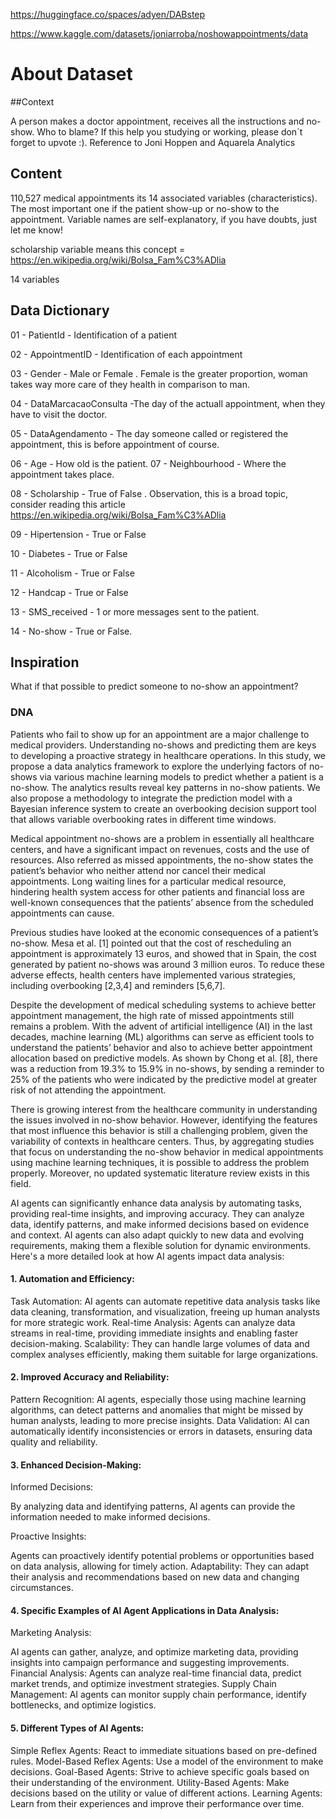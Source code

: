 https://huggingface.co/spaces/adyen/DABstep

https://www.kaggle.com/datasets/joniarroba/noshowappointments/data


# About Dataset

##Context

A person makes a doctor appointment, receives all the instructions and no-show. Who to blame?
If this help you studying or working, please don´t forget to upvote :). Reference to Joni Hoppen and Aquarela Analytics

## Content

110,527 medical appointments its 14 associated variables (characteristics). The most important one if the patient show-up or no-show to the appointment. Variable names are self-explanatory, if you have doubts, just let me know!

scholarship variable means this concept = https://en.wikipedia.org/wiki/Bolsa_Fam%C3%ADlia

14 variables

## Data Dictionary

01 - PatientId - Identification of a patient

02 - AppointmentID - Identification of each appointment

03 - Gender - Male or Female . Female is the greater proportion, woman takes way more care of they health in comparison to man.

04 - DataMarcacaoConsulta -The day of the actuall appointment, when they have to visit the doctor.

05 - DataAgendamento - The day someone called or registered the appointment, this is before appointment of course.

06 - Age - How old is the patient.
07 - Neighbourhood - Where the appointment takes place.

08 - Scholarship - True of False . Observation, this is a broad topic, consider reading this article https://en.wikipedia.org/wiki/Bolsa_Fam%C3%ADlia

09 - Hipertension - True or False

10 - Diabetes - True or False

11 - Alcoholism - True or False

12 - Handcap - True or False

13 - SMS_received - 1 or more messages sent to the patient.

14 - No-show - True or False.

## Inspiration

What if that possible to predict someone to no-show an appointment?


### DNA

Patients who fail to show up for an appointment are a major challenge to medical providers. Understanding no-shows and predicting them are keys to developing a proactive strategy in healthcare operations. In this study, we propose a data analytics framework to explore the underlying factors of no-shows via various machine learning models to predict whether a patient is a no-show. The analytics results reveal key patterns in no-show patients. We also propose a methodology to integrate the prediction model with a Bayesian inference system to create an overbooking decision support tool that allows variable overbooking rates in different time windows.

Medical appointment no-shows are a problem in essentially all healthcare centers, and have a significant impact on revenues, costs and the use of resources. Also referred as missed appointments, the no-show states the patient’s behavior who neither attend nor cancel their medical appointments. Long waiting lines for a particular medical resource, hindering health system access for other patients and financial loss are well-known consequences that the patients’ absence from the scheduled appointments can cause.

Previous studies have looked at the economic consequences of a patient’s no-show. Mesa et al. [1] pointed out that the cost of rescheduling an appointment is approximately 13 euros, and showed that in Spain, the cost generated by patient no-shows was around 3 million euros. To reduce these adverse effects, health centers have implemented various strategies, including overbooking [2,3,4] and reminders [5,6,7].

Despite the development of medical scheduling systems to achieve better appointment management, the high rate of missed appointments still remains a problem. With the advent of artificial intelligence (AI) in the last decades, machine learning (ML) algorithms can serve as efficient tools to understand the patients’ behavior and also to achieve better appointment allocation based on predictive models. As shown by Chong et al. [8], there was a reduction from 19.3% to 15.9% in no-shows, by sending a reminder to 25% of the patients who were indicated by the predictive model at greater risk of not attending the appointment.

There is growing interest from the healthcare community in understanding the issues involved in no-show behavior. However, identifying the features that most influence this behavior is still a challenging problem, given the variability of contexts in healthcare centers. Thus, by aggregating studies that focus on understanding the no-show behavior in medical appointments using machine learning techniques, it is possible to address the problem properly. Moreover, no updated systematic literature review exists in this field.

AI agents can significantly enhance data analysis by automating tasks, providing real-time insights, and improving accuracy. They can analyze data, identify patterns, and make informed decisions based on evidence and context. AI agents can also adapt quickly to new data and evolving requirements, making them a flexible solution for dynamic environments. 
Here's a more detailed look at how AI agents impact data analysis: 

#### 1. Automation and Efficiency:

Task Automation:
AI agents can automate repetitive data analysis tasks like data cleaning, transformation, and visualization, freeing up human analysts for more strategic work.
Real-time Analysis:
Agents can analyze data streams in real-time, providing immediate insights and enabling faster decision-making.
Scalability:
They can handle large volumes of data and complex analyses efficiently, making them suitable for large organizations. 

#### 2. Improved Accuracy and Reliability:

Pattern Recognition:
AI agents, especially those using machine learning algorithms, can detect patterns and anomalies that might be missed by human analysts, leading to more precise insights.
Data Validation:
AI can automatically identify inconsistencies or errors in datasets, ensuring data quality and reliability. 

#### 3. Enhanced Decision-Making:

Informed Decisions:

By analyzing data and identifying patterns, AI agents can provide the information needed to make informed decisions. 

Proactive Insights:

Agents can proactively identify potential problems or opportunities based on data analysis, allowing for timely action. 
Adaptability:
They can adapt their analysis and recommendations based on new data and changing circumstances. 

#### 4. Specific Examples of AI Agent Applications in Data Analysis:

Marketing Analysis:

AI agents can gather, analyze, and optimize marketing data, providing insights into campaign performance and suggesting improvements. 
Financial Analysis:
Agents can analyze real-time financial data, predict market trends, and optimize investment strategies. 
Supply Chain Management:
AI agents can monitor supply chain performance, identify bottlenecks, and optimize logistics. 

#### 5. Different Types of AI Agents:

Simple Reflex Agents: React to immediate situations based on pre-defined rules.
Model-Based Reflex Agents: Use a model of the environment to make decisions.
Goal-Based Agents: Strive to achieve specific goals based on their understanding of the environment.
Utility-Based Agents: Make decisions based on the utility or value of different actions.
Learning Agents: Learn from their experiences and improve their performance over time. 